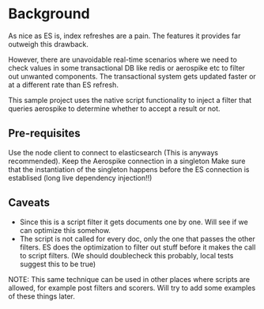 # Background
As nice as ES is, index refreshes are a pain. The features it provides far outweigh this drawback.

However, there are unavoidable real-time scenarios where we need to check values in some transactional DB like redis or aerospike etc to filter out unwanted components. The transactional system gets updated faster or at a different rate than ES refresh. 

This sample project uses the native script functionality to inject a filter that queries aerospike to determine whether to accept a result or not.

## Pre-requisites

Use the node client to connect to elasticsearch (This is anyways recommended).
Keep the Aerospike connection in a singleton
Make sure that the instantiation of the singleton happens before the ES connection is establised (long live dependency injection!!)
## Caveats

- Since this is a script filter it gets documents one by one. Will see if we can optimize this somehow.
- The script is not called for every doc, only the one that passes the other filters. ES does the optimization to filter out stuff before it makes the call to script filters. (We should doublecheck this probably, local tests suggest this to be true)

NOTE: This same technique can be used in other places where scripts are allowed, for example post filters and scorers. Will try to add some examples of these things later.
